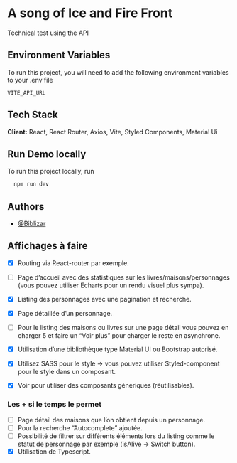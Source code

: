 
# A song of Ice and Fire Front

Technical test using the API

## Environment Variables

To run this project, you will need to add the following environment variables to your .env file

`VITE_API_URL`

## Tech Stack

**Client:** React, React Router, Axios, Vite, Styled Components, Material Ui

## Run Demo locally

To run this project locally, run

```bash
  npm run dev
```

## Authors

- [@Biblizar](https://github.com/Biblizar)

## Affichages à faire

- [x] Routing via React-router par exemple.
- [ ] Page d’accueil avec des statistiques sur les livres/maisons/personnages (vous pouvez utiliser Echarts pour un rendu visuel plus sympa).
- [x] Listing des personnages avec une pagination et recherche.
- [x] Page détaillée d’un personnage.
- [ ] Pour le listing des maisons ou livres sur une page détail vous pouvez en charger 5 et faire un “Voir plus” pour charger le reste en asynchrone.

- [x] Utilisation d’une bibliothèque type Material UI ou Bootstrap autorisé.
- [x] Utilisez SASS pour le style → vous pouvez utiliser Styled-component pour le style dans un composant.

- [x] Voir pour utiliser des composants génériques (réutilisables).

### Les + si le temps le permet

- [ ] Page détail des maisons que l’on obtient depuis un personnage.
- [ ] Pour la recherche “Autocomplete” ajoutée.
- [ ] Possibilité de filtrer sur différents éléments lors du listing comme le statut de personnage par exemple (isAlive → Switch button).
- [x] Utilisation de Typescript.
